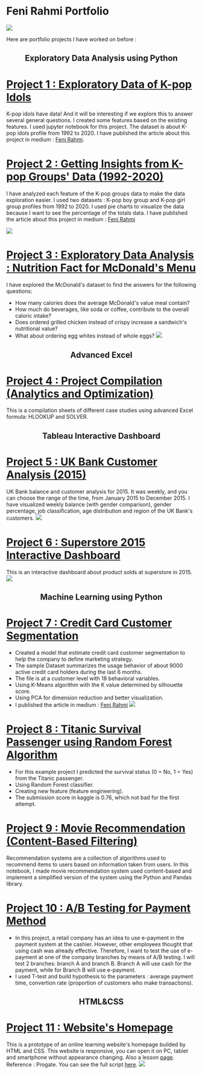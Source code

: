 # Feni Rahmi Portfolio
![](images/InShot_20210206_161704504.png)

Here are portfolio projects I have worked on before :  

<h2 style="text-align: center;">Exploratory Data Analysis using Python</h2>

# [Project 1 : Exploratory Data of K-pop Idols](https://github.com/FeniRahmi/EDA-Kpop-idols/blob/main/EDA%20Kpop%20idols.ipynb)
K-pop idols have data! And it will be interesting if we explore this to answer several general questions. I created some features based on the existing features. I used jupyter notebook for this project. The dataset is about K-pop idols profile from 1992 to 2020. I have published the article about this project in medium : [Feni Rahmi](https://fenirahmi-fr.medium.com/exploratory-data-of-k-pop-idols-8693b44ac312).

# [Project 2 : Getting Insights from K-pop Groups' Data (1992-2020)](https://github.com/FeniRahmi/EDA-Kpop-2/blob/main/EDA%20KPOP%202.ipynb)
I have analyzed each feature of the K-pop groups data to make the data exploration easier. I used two datasets : K-pop boy group and K-pop girl group profiles from 1992 to 2020. I used pie charts to visualize the data because I want to see the percentage of the totals data. I have published the article about this project in medium : [Feni Rahmi](https://fenirahmi-fr.medium.com/k-pop-groups-data-exploration-5630668ccb89)

![](https://github.com/FeniRahmi/Feni-Rahmi-Portfolio/blob/main/images/kpop%20eda2.PNG)

# [Project 3 : Exploratory Data Analysis : Nutrition Fact for McDonald's Menu](https://github.com/FeniRahmi/McDonald_EDA/blob/main/McDonald%20EDA.ipynb)
I have explored the McDonald's dataset to find the answers for the following questions:
* How many calories does the average McDonald's value meal contain?
* How much do beverages, like soda or coffee, contribute to the overall caloric intake?
* Does ordered grilled chicken instead of crispy increase a sandwich's nutritional value?
* What about ordering egg whites instead of whole eggs?
![](images/mcd.png)

<h2 style="text-align: center;">Advanced Excel</h2>

# [Project 4 : Project Compilation (Analytics and Optimization)](https://docs.google.com/spreadsheets/d/1-XSOF5CaUBofMdKPHuGTMx5OEmNHXC2RWuqv8190wlU/edit?usp=sharing)
This is a compilation sheets of different case studies using advanced Excel formula: HLOOKUP and SOLVER. 

<h2 style="text-align: center;">Tableau Interactive Dashboard</h2>

# [Project 5 : UK Bank Customer Analysis (2015)](https://public.tableau.com/profile/feni.rahmi#!/vizhome/UKBankCustomerAnalysis2015_16174368745420/Dashboard2)
UK Bank balance and customer analysis for 2015. It was weekly, and you can choose the range of the time, from January 2015 to December 2015. I have visualized weekly balance (with gender comparison), gender percentage, job classification, age distribution and region of the UK Bank's customers.
![](images/dahsboard2.png)

# [Project 6 : Superstore 2015 Interactive Dashboard](https://public.tableau.com/profile/feni.rahmi#!/vizhome/Superstore2015_16174596442950/Dashboard1)
This is an interactive dashboard about product solds at superstore in 2015.
![](images/dashboard3.png)

<h2 style="text-align: center;">Machine Learning using Python</h2>

# [Project 7 : Credit Card Customer Segmentation](https://github.com/FeniRahmi/CC_segmentation/blob/main/C2G6%20CC%20(3%20clusters)%20updated.ipynb)
* Created a model that estimate credit card customer segmentation to help the company to define marketing strategy.
* The sample Dataset summarizes the usage behavior of about 9000 active credit card holders during the last 6 months.
* The file is at a customer level with 18 behavioral variables.
* Using K-Means algorithm with the K value determined by silhouette score.
* Using PCA for dimension reduction and better visualization.
* I published the article in medium : [Feni Rahmi](https://fenirahmi-fr.medium.com/credit-card-customers-segmentation-bc3c5c87ddc)
![](images/ccs.png)

# [Project 8 : Titanic Survival Passenger using Random Forest Algorithm](https://github.com/FeniRahmi/Titanic/blob/main/Titanic%20Survival%20Passenger%20using%20Random%20Forest%20Algorithm.ipynb)
* For this example project I predicted the survival status (0 = No, 1 = Yes) from the Titanic passenger.
* Using Random Forest classifier.
* Creating new feature (feature engineering).
* The submission score in kaggle is 0.76, which not bad for the first attempt.

# [Project 9 : Movie Recommendation (Content-Based Filtering)](https://github.com/FeniRahmi/Movie-Recommendation/blob/main/Movie%20Reccomendation%20(Content-Based%20Filtering).ipynb)
Recommendation systems are a collection of algorithms used to recommend items to users based on information taken from users. In this notebook, I made movie recommendation system used content-based and implement a simplified version of the system using the Python and Pandas library.

# [Project 10 : A/B Testing for Payment Method](https://github.com/FeniRahmi/AB_testing/blob/main/AB%20testing%20payment%20method.ipynb)
* In this project, a retail company has an idea to use e-payment in the payment system at the cashier. However, other employees thought that using cash was already effective. Therefore, I want to test the use of e-payment at one of the company branches by means of A/B testing. I will test 2 branches: branch A and branch B. Branch A will use cash for the payment, while for Branch B will use e-payment.
* I used T-test and build hypothesis to the parameters : average payment time, convertion rate (proportion of customers who make transactions).

<h2 style="text-align: center;">HTML&CSS</h2>

# [Project 11 : Website's Homepage](https://u54lfclrug6m7qb7pszmbw-on.drv.tw/HTML&CSS/)
This is a prototype of an online learning website's homepage builded by HTML and CSS. This website is responsive, you can open it on PC, tablet and smartphone without appearance changing. Also a lesson [page](https://u54lfclrug6m7qb7pszmbw-on.drv.tw/HTML%26CSS/index2.html). Reference : Progate. You can see the full script [here](https://github.com/FeniRahmi/Homepage-html-css).
![](images/homepage.png)
